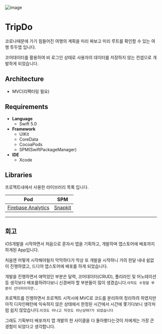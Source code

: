 ![image](https://user-images.githubusercontent.com/45344633/92738128-a8371100-f3b6-11ea-9b72-fb9adae91d98.png)


# TripDo
코로나때문에 가기 힘들어진 여행의 계획을 미리 짜보고 미리 루트를 확인할 수 있는 여행 투두앱 입니다.

코어데이터를 활용하여 비 로그인 상태로 사용자의 데이터를 저장하지 않는 컨셉으로 개발하게 되었습니다.

## Architecture

- MVC(리팩터링 필요)

## Requirements
- **Language**
  - Swift 5.0
- **Framework**
  - UIKit
  - CoreData
  - CocoaPods
  - SPM(SwiftPackageManager)
- **IDE**
  - Xcode

## Libraries
프로젝트내에서 사용한 라이브러리 목록 입니다.

| Pod | SPM |  
|:---:|:---:|
| [Firebase Analytics](https://firebase.google.com/docs/analytics/ios/start?hl=ko) | [Snapkit](https://github.com/SnapKit/SnapKit#contents) |

---

## 회고

iOS개발을 시작하면서 처음으로 혼자서 앱을 기획하고, 개발하며 앱스토어에 배포까지 하게된 App입니다.

처음엔 어떻게 시작해야될지 막막하다가 막상 또 개발을 시작하니 거의 한달 내내 쉼없이 진행하였고, 드디어 앱스토어에 배포를 하게 되었습니다.

개발을 진행하면서 애먹었던 부분은 달력, 코어데이터(CRUD), 폴리라인 및 어노테이션등 생각보다 배포를하려다보니 신경써야 할 부분들이 많이 생겼습니다.`아직도 수정할 부분이 산더미이지만..`

프로젝트를 진행하면서 프로젝트 시작시에 MVC로 코드를 분리하여 정리하려 하였지만 아직 디자인패턴에 익숙하지 않은 상태에서 한정된 시간에서 시간에 쫓기다보니 생각처럼 쉽지 않았습니다.`이것도 아니고 저것도 아닌상태?가 되었습니다`

그래도 기획부터 배포까지 앱 개발의 한 사이클을 다 돌아봤다는것이 저에게는 가장 큰 경험이 되었다고 생각합니다.

